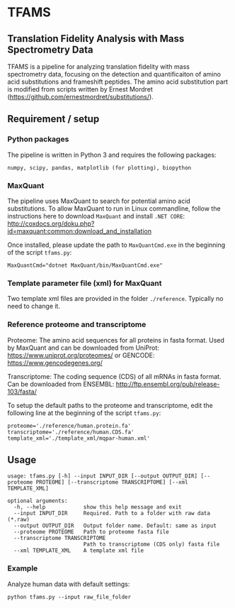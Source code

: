 # TFAMS
## Translation Fidelity Analysis with Mass Spectrometry Data

TFAMS is a pipeline for analyzing translation fidelity with mass spectrometry data, focusing on the detection and quantificaiton of amino acid substitutions and frameshift peptides. The amino acid substitution part is modified from scripts written by Ernest Mordret (https://github.com/ernestmordret/substitutions/).

## Requirement / setup

### Python packages

The pipeline is written in Python 3 and requires the following packages:

```numpy, scipy, pandas, matplotlib (for plotting), biopython```

### MaxQuant

The pipeline uses MaxQuant to search for potential amino acid substitutions. To allow MaxQuant to run in Linux commandline, follow the instructions here to download ```MaxQuant``` and install ```.NET CORE```: http://coxdocs.org/doku.php?id=maxquant:common:download_and_installation

Once installed, please update the path to ```MaxQuantCmd.exe``` in the beginning of the script ```tfams.py```:

```
MaxQuantCmd="dotnet MaxQuant/bin/MaxQuantCmd.exe"
``` 

### Template parameter file (xml) for MaxQuant
Two template xml files are provided in the folder ```./reference```. Typically no need to change it.

### Reference proteome and transcriptome

Proteome: The amino acid sequences for all proteins in fasta format. Used by MaxQuant and can be downloaded from UniProt: https://www.uniprot.org/proteomes/ or GENCODE: https://www.gencodegenes.org/

Transcriptome: The coding sequence (CDS) of all mRNAs in fasta format. Can be downloaded from ENSEMBL: http://ftp.ensembl.org/pub/release-103/fasta/

To setup the default paths to the proteome and transcriptome, edit the following line at the beginning of the script ```tfams.py```:

```
proteome='./reference/human.protein.fa'
transcriptome='./reference/human.CDS.fa'
template_xml='./template_xml/mqpar-human.xml'
```
## Usage

```
usage: tfams.py [-h] --input INPUT_DIR [--output OUTPUT_DIR] [--proteome PROTEOME] [--transcriptome TRANSCRIPTOME] [--xml TEMPLATE_XML]

optional arguments:
  -h, --help            show this help message and exit
  --input INPUT_DIR     Required. Path to a folder with raw data (*.raw)
  --output OUTPUT_DIR   Output folder name. Default: same as input
  --proteome PROTEOME   Path to proteome fasta file
  --transcriptome TRANSCRIPTOME
                        Path to transcriptome (CDS only) fasta file
  --xml TEMPLATE_XML    A template xml file
``` 

### Example

Analyze human data with default settings: 

```
python tfams.py --input raw_file_folder
``` 


